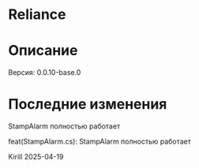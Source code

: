 # Reliance

# Описание

Версия: 0.0.10-base.0

# Последние изменения
StampAlarm полностью работает

feat(StampAlarm.cs): StampAlarm полностью работает

Kirill
2025-04-19
